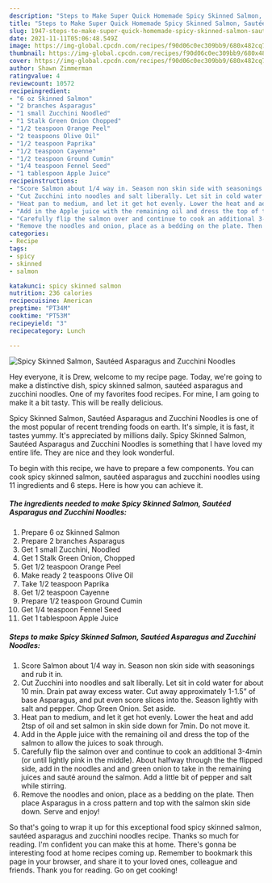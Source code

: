 ```yaml
---
description: "Steps to Make Super Quick Homemade Spicy Skinned Salmon, Sautéed Asparagus and Zucchini Noodles"
title: "Steps to Make Super Quick Homemade Spicy Skinned Salmon, Sautéed Asparagus and Zucchini Noodles"
slug: 1947-steps-to-make-super-quick-homemade-spicy-skinned-salmon-sauteed-asparagus-and-zucchini-noodles
date: 2021-11-11T05:06:48.549Z
image: https://img-global.cpcdn.com/recipes/f90d06c0ec309bb9/680x482cq70/spicy-skinned-salmon-sauteed-asparagus-and-zucchini-noodles-recipe-main-photo.jpg
thumbnail: https://img-global.cpcdn.com/recipes/f90d06c0ec309bb9/680x482cq70/spicy-skinned-salmon-sauteed-asparagus-and-zucchini-noodles-recipe-main-photo.jpg
cover: https://img-global.cpcdn.com/recipes/f90d06c0ec309bb9/680x482cq70/spicy-skinned-salmon-sauteed-asparagus-and-zucchini-noodles-recipe-main-photo.jpg
author: Shawn Zimmerman
ratingvalue: 4
reviewcount: 10572
recipeingredient:
- "6 oz Skinned Salmon"
- "2 branches Asparagus"
- "1 small Zucchini Noodled"
- "1 Stalk Green Onion Chopped"
- "1/2 teaspoon Orange Peel"
- "2 teaspoons Olive Oil"
- "1/2 teaspoon Paprika"
- "1/2 teaspoon Cayenne"
- "1/2 teaspoon Ground Cumin"
- "1/4 teaspoon Fennel Seed"
- "1 tablespoon Apple Juice"
recipeinstructions:
- "Score Salmon about 1/4 way in. Season non skin side with seasonings and rub it in."
- "Cut Zucchini into noodles and salt liberally. Let sit in cold water for about 10 min. Drain pat away excess water. Cut away approximately 1-1.5” of base Asparagus, and put even score slices into the. Season lightly with salt and pepper. Chop Green Onion. Set aside."
- "Heat pan to medium, and let it get hot evenly. Lower the heat and add 2tsp of oil and set salmon in skin side down for 7min. Do not move it."
- "Add in the Apple juice with the remaining oil and dress the top of the salmon to allow the juices to soak through."
- "Carefully flip the salmon over and continue to cook an additional 3-4min (or until lightly pink in the middle). About halfway through the the flipped side, add in the noodles and and green onion to take in the remaining juices and sauté around the salmon. Add a little bit of pepper and salt while stirring."
- "Remove the noodles and onion, place as a bedding on the plate. Then place Asparagus in a cross pattern and top with the salmon skin side down. Serve and enjoy!"
categories:
- Recipe
tags:
- spicy
- skinned
- salmon

katakunci: spicy skinned salmon 
nutrition: 236 calories
recipecuisine: American
preptime: "PT34M"
cooktime: "PT53M"
recipeyield: "3"
recipecategory: Lunch

---
```



![Spicy Skinned Salmon, Sautéed Asparagus and Zucchini Noodles](https://img-global.cpcdn.com/recipes/f90d06c0ec309bb9/680x482cq70/spicy-skinned-salmon-sauteed-asparagus-and-zucchini-noodles-recipe-main-photo.jpg)

Hey everyone, it is Drew, welcome to my recipe page. Today, we're going to make a distinctive dish, spicy skinned salmon, sautéed asparagus and zucchini noodles. One of my favorites food recipes. For mine, I am going to make it a bit tasty. This will be really delicious.

Spicy Skinned Salmon, Sautéed Asparagus and Zucchini Noodles is one of the most popular of recent trending foods on earth. It's simple, it is fast, it tastes yummy. It's appreciated by millions daily. Spicy Skinned Salmon, Sautéed Asparagus and Zucchini Noodles is something that I have loved my entire life. They are nice and they look wonderful.




To begin with this recipe, we have to prepare a few components. You can cook spicy skinned salmon, sautéed asparagus and zucchini noodles using 11 ingredients and 6 steps. Here is how you can achieve it.

<!--inarticleads1-->

##### The ingredients needed to make Spicy Skinned Salmon, Sautéed Asparagus and Zucchini Noodles:

1. Prepare 6 oz Skinned Salmon
1. Prepare 2 branches Asparagus
1. Get 1 small Zucchini, Noodled
1. Get 1 Stalk Green Onion, Chopped
1. Get 1/2 teaspoon Orange Peel
1. Make ready 2 teaspoons Olive Oil
1. Take 1/2 teaspoon Paprika
1. Get 1/2 teaspoon Cayenne
1. Prepare 1/2 teaspoon Ground Cumin
1. Get 1/4 teaspoon Fennel Seed
1. Get 1 tablespoon Apple Juice




<!--inarticleads2-->

##### Steps to make Spicy Skinned Salmon, Sautéed Asparagus and Zucchini Noodles:

1. Score Salmon about 1/4 way in. Season non skin side with seasonings and rub it in.
1. Cut Zucchini into noodles and salt liberally. Let sit in cold water for about 10 min. Drain pat away excess water. Cut away approximately 1-1.5” of base Asparagus, and put even score slices into the. Season lightly with salt and pepper. Chop Green Onion. Set aside.
1. Heat pan to medium, and let it get hot evenly. Lower the heat and add 2tsp of oil and set salmon in skin side down for 7min. Do not move it.
1. Add in the Apple juice with the remaining oil and dress the top of the salmon to allow the juices to soak through.
1. Carefully flip the salmon over and continue to cook an additional 3-4min (or until lightly pink in the middle). About halfway through the the flipped side, add in the noodles and and green onion to take in the remaining juices and sauté around the salmon. Add a little bit of pepper and salt while stirring.
1. Remove the noodles and onion, place as a bedding on the plate. Then place Asparagus in a cross pattern and top with the salmon skin side down. Serve and enjoy!




So that's going to wrap it up for this exceptional food spicy skinned salmon, sautéed asparagus and zucchini noodles recipe. Thanks so much for reading. I'm confident you can make this at home. There's gonna be interesting food at home recipes coming up. Remember to bookmark this page in your browser, and share it to your loved ones, colleague and friends. Thank you for reading. Go on get cooking!
